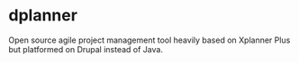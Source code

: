 # dplanner
Open source agile project management tool heavily based on Xplanner Plus but platformed on Drupal instead of Java.
